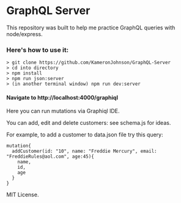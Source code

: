 # GraphQL Server

This repository was built to help me practice GraphQL queries with node/express.

### Here's how to use it:
```
> git clone https://github.com/KameronJohnson/GraphQL-Server
> cd into directory
> npm install
> npm run json:server
> (in another terminal window) npm run dev:server
```
#### Navigate to http://localhost:4000/graphiql

Here you can run mutations via Graphiql IDE.

You can add, edit and delete customers: see schema.js for ideas.

For example, to add a customer to data.json file try this query:

```
mutation{
  addCustomer(id: "10", name: "Freddie Mercury", email: "FreddieRules@aol.com", age:45){
    name,
    id,
    age
  }
}
```

MIT License.